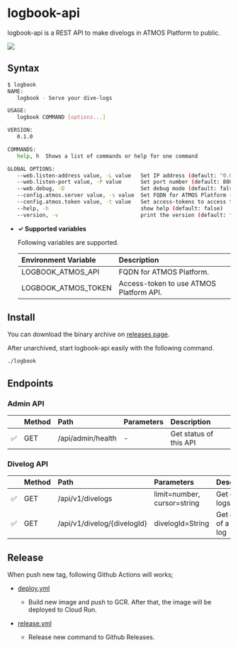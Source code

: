 # logbook-api

logbook-api is a REST API to make divelogs in ATMOS Platform to public.

![](https://github.com/umatare5/logbook-api/blob/images/promo.gif)

## Syntax

```bash
$ logbook
NAME:
   logbook - Serve your dive-logs

USAGE:
   logbook COMMAND [options...]

VERSION:
   0.1.0

COMMANDS:
   help, h  Shows a list of commands or help for one command

GLOBAL OPTIONS:
   --web.listen-address value, -L value   Set IP address (default: "0.0.0.0")
   --web.listen-port value, -P value      Set port number (default: 8080)
   --web.debug, -D                        Set debug mode (default: false)
   --config.atmos.server value, -s value  Set FQDN for ATMOS Platform (default: "http://localhost:8080/") [$LOGBOOK_ATMOS_API]
   --config.atmos.token value, -t value   Set access-tokens to access to ATMOS Platform [$LOGBOOK_ATMOS_TOKEN]
   --help, -h                             show help (default: false)
   --version, -v                          print the version (default: false)
```

- **✓ Supported variables**

  Following variables are supported.

  | Environment Variable | Description                             |
  | :------------------- | :-------------------------------------- |
  | LOGBOOK_ATMOS_API    | FQDN for ATMOS Platform.                |
  | LOGBOOK_ATMOS_TOKEN  | Access-token to use ATMOS Platform API. |

## Install

You can download the binary archive on [releases page](https://github.com/umatare5/logbook-api/releases).

After unarchived, start logbook-api easily with the following command.

```bash
./logbook
```

## Endpoints

### Admin API

|     | Method | Path              | Parameters | Description            |
| :-- | :----- | :---------------- | :--------- | :--------------------- |
| ✅  | GET    | /api/admin/health | -          | Get status of this API |

### Divelog API

|     | Method | Path                        | Parameters                     | Description              |
| :-- | :----- | :-------------------------- | :----------------------------- | :----------------------- |
| ✅  | GET    | /api/v1/divelogs            | limit=number,<br>cursor=string | Get dive-logs            |
| ✅  | GET    | /api/v1/divelog/{divelogId} | divelogId=String               | Get detail of a dive-log |

## Release

When push new tag, following Github Actions will works;

- [deploy.yml](.github/workflows/deploy.yml)

  - Build new image and push to GCR. After that, the image will be deployed to Cloud Run.

- [release.yml](.github/workflows/release.yml)

  - Release new command to Github Releases.
